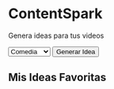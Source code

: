 <!DOCTYPE html>
<html lang="es">
<head>
    <meta charset="UTF-8">
    <meta name="viewport" content="width=device-width, initial-scale=1.0">
    <title>ContentSpark</title>
    <link rel="stylesheet" href="styles.css">
    <link rel="manifest" href="manifest.json">
    <meta name="theme-color" content="#6200ea">
    <link rel="icon" href="icon.png">
</head>
<body>
    <h1>ContentSpark</h1>
    <p>Genera ideas para tus videos</p>
    <select id="niche">
        <option value="comedy">Comedia</option>
        <option value="dance">Baile</option>
        <option value="education">Educación</option>
    </select>
    <button onclick="generateIdea()">Generar Idea</button>
    <p id="idea"></p>
    <h2>Mis Ideas Favoritas</h2>
    <ul id="favorites"></ul>
    <script src="app.js"></script>
</body>
</html>
